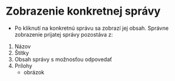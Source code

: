 # Zobrazenie konkretnej správy
-	Po kliknutí na konkretnú správu sa zobrazí jej obsah. Správne zobrazenie prijatej správy pozostáva z: 
1.	Názov 
2.	Štítky
3.	Obsah správy s možnosťou odpovedať
4.	Prílohy
    - obrázok